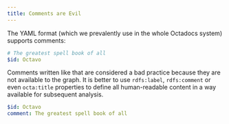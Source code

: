 ```yaml
---
title: Comments are Evil
---
```


The YAML format (which we prevalently use in the whole Octadocs system) supports comments:

```yaml
# The greatest spell book of all
$id: Octavo
```

Comments written like that are considered a bad practice because they are not available to the graph. It is better to use `rdfs:label`, `rdfs:comment` or even `octa:title` properties to define all human-readable content in a way available for subsequent analysis.

```yaml
$id: Octavo
comment: The greatest spell book of all
```
